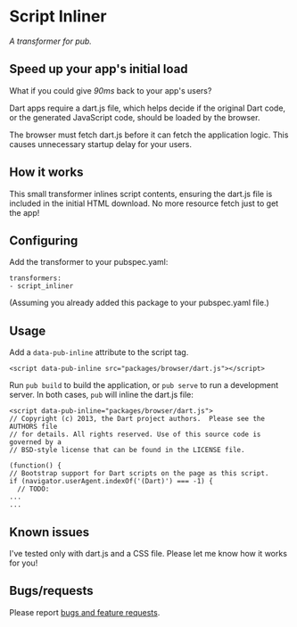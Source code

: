 # Script Inliner

_A transformer for pub._

## Speed up your app's initial load

What if you could give _90ms_ back to your app's users?

Dart apps require a dart.js file, which helps decide if the original
Dart code, or the generated JavaScript code, should be loaded by
the browser.

The browser must fetch dart.js before it can fetch the application logic.
This causes unnecessary startup delay for your users.

## How it works

This small transformer inlines script contents, ensuring the dart.js file
is included in the initial HTML download. No more resource fetch just to
get the app!

## Configuring

Add the transformer to your pubspec.yaml:

    transformers:
    - script_inliner
    
(Assuming you already added this package to your pubspec.yaml file.)

## Usage

Add a `data-pub-inline` attribute to the script tag.

    <script data-pub-inline src="packages/browser/dart.js"></script>
    
Run `pub build` to build the application, or `pub serve` to run a development
server. In both cases, `pub` will inline the dart.js file:


    <script data-pub-inline="packages/browser/dart.js">
    // Copyright (c) 2013, the Dart project authors.  Please see the AUTHORS file
    // for details. All rights reserved. Use of this source code is governed by a
    // BSD-style license that can be found in the LICENSE file.
    
    (function() {
    // Bootstrap support for Dart scripts on the page as this script.
    if (navigator.userAgent.indexOf('(Dart)') === -1) {
      // TODO:
    ...
    ...
    
## Known issues

I've tested only with dart.js and a CSS file. Please let me know how it works
for you!

## Bugs/requests

Please report [bugs and feature requests][bugs].


[bugs]: https://github.com/sethladd/script_inliner/issues
